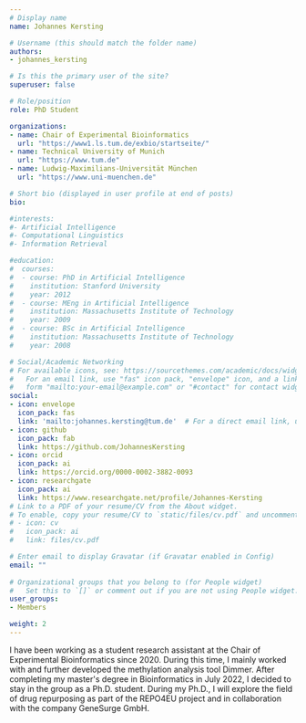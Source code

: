```yaml
---
# Display name
name: Johannes Kersting

# Username (this should match the folder name)
authors:
- johannes_kersting

# Is this the primary user of the site?
superuser: false

# Role/position
role: PhD Student

organizations:
- name: Chair of Experimental Bioinformatics
  url: "https://www1.ls.tum.de/exbio/startseite/"
- name: Technical University of Munich
  url: "https://www.tum.de"
- name: Ludwig-Maximilians-Universität München
  url: "https://www.uni-muenchen.de"

# Short bio (displayed in user profile at end of posts)
bio:   

#interests:
#- Artificial Intelligence
#- Computational Linguistics
#- Information Retrieval

#education:
#  courses:
#  - course: PhD in Artificial Intelligence
#    institution: Stanford University
#    year: 2012
#  - course: MEng in Artificial Intelligence
#    institution: Massachusetts Institute of Technology
#    year: 2009
#  - course: BSc in Artificial Intelligence
#    institution: Massachusetts Institute of Technology
#    year: 2008

# Social/Academic Networking
# For available icons, see: https://sourcethemes.com/academic/docs/widgets/#icons
#   For an email link, use "fas" icon pack, "envelope" icon, and a link in the
#   form "mailto:your-email@example.com" or "#contact" for contact widget.
social:
- icon: envelope
  icon_pack: fas
  link: 'mailto:johannes.kersting@tum.de'  # For a direct email link, use "mailto:test@example.org".
- icon: github
  icon_pack: fab
  link: https://github.com/JohannesKersting
- icon: orcid
  icon_pack: ai
  link: https://orcid.org/0000-0002-3882-0093
- icon: researchgate
  icon_pack: ai
  link: https://www.researchgate.net/profile/Johannes-Kersting
# Link to a PDF of your resume/CV from the About widget.
# To enable, copy your resume/CV to `static/files/cv.pdf` and uncomment the lines below.  
# - icon: cv
#   icon_pack: ai
#   link: files/cv.pdf

# Enter email to display Gravatar (if Gravatar enabled in Config)
email: ""
  
# Organizational groups that you belong to (for People widget)
#   Set this to `[]` or comment out if you are not using People widget.  
user_groups:
- Members

weight: 2
---
```


I have been working as a student research assistant at the Chair of Experimental Bioinformatics since 2020. During this time, I mainly worked with and further developed the methylation analysis tool Dimmer. After completing my master's degree in Bioinformatics in July 2022, I decided to stay in the group as a Ph.D. student. During my Ph.D., I will explore the field of drug repurposing as part of the REPO4EU project and in collaboration with the company GeneSurge GmbH. 
